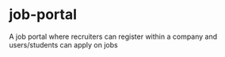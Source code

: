 # job-portal
A job portal where recruiters can register within a company and users/students can apply on jobs 
